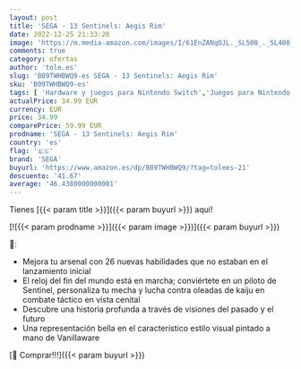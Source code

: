 ```yaml
---
layout: post
title: 'SEGA - 13 Sentinels: Aegis Rim'
date: 2022-12-25 21:33:20
image: 'https://m.media-amazon.com/images/I/61EnZANqOJL._SL500_._SL400_.jpg'
comments: true
category: ofertas
author: 'tole.es'
slug: 'B09TWHBWQ9-es SEGA - 13 Sentinels: Aegis Rim'
sku: 'B09TWHBWQ9-es'
tags: [ 'Hardware y juegos para Nintendo Switch','Juegos para Nintendo Switch','Videojuegos','sega','🇪🇸', ]
actualPrice: 34.99 EUR
currency: EUR
price: 34.99
comparePrice: 59.99 EUR
prodname: 'SEGA - 13 Sentinels: Aegis Rim'
country: 'es'
flag: '🇪🇸'
brand: 'SEGA'
buyurl: 'https://www.amazon.es/dp/B09TWHBWQ9/?tag=tolees-21'
descuento: '41.67'
average: '46.4380000000001'
---
```


Tienes [{{< param title >}}]({{< param buyurl >}}) aqui!

[![{{< param prodname >}}]({{< param image >}})]({{< param buyurl >}})

🔎:

- Mejora tu arsenal con 26 nuevas habilidades que no estaban en el lanzamiento inicial
- El reloj del fin del mundo está en marcha; conviértete en un piloto de Sentinel, personaliza tu mecha y lucha contra oleadas de kaiju en combate táctico en vista cenital
- Descubre una historia profunda a través de visiones del pasado y el futuro
- Una representación bella en el característico estilo visual pintado a mano de Vanillaware

[🛒 Comprar!!!]({{< param buyurl >}})
